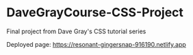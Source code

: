 # DaveGrayCourse-CSS-Project
Final project from Dave Gray's CSS tutorial series

Deployed page: https://resonant-gingersnap-916190.netlify.app
